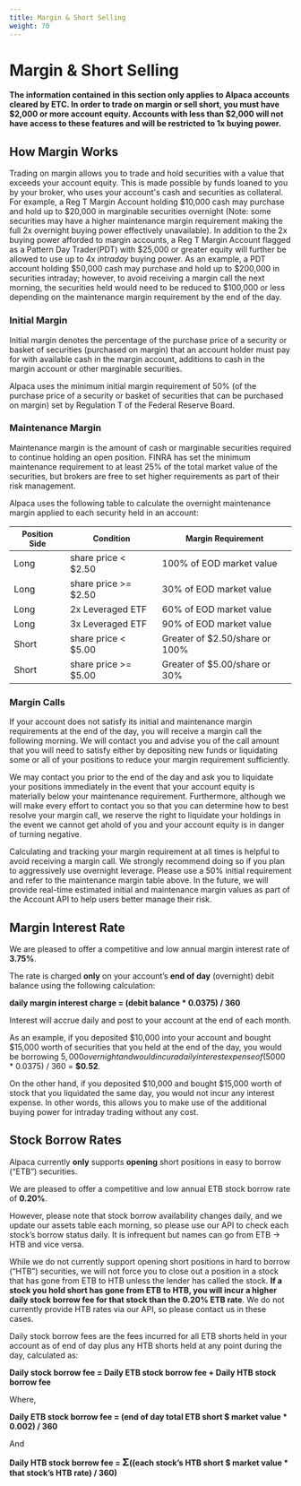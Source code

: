 ```yaml
---
title: Margin & Short Selling
weight: 70
---
```


# Margin & Short Selling

**The information contained in this section only applies to Alpaca accounts cleared by ETC. In order
to trade on margin or sell short, you must have $2,000 or more account equity. Accounts with less than $2,000 will not
have access to these features and will be restricted to 1x buying power.**

## How Margin Works

Trading on margin allows you to trade and hold securities with a value that exceeds your account equity. This is made
possible by funds loaned to you by your broker, who uses your account's cash and securities as collateral.
For example, a Reg T Margin Account holding $10,000 cash may purchase and hold up to $20,000 in marginable securities 
overnight (Note: some securities may have a higher maintenance margin requirement making the full 2x overnight buying power 
effectively unavailable). In addition to the 2x buying power afforded to margin accounts, a Reg T Margin Account 
flagged as a Pattern Day Trader(PDT) with $25,000 or greater equity will further be allowed to use up to 4x *intraday*
buying power. As an example, a PDT account holding $50,000 cash may purchase and hold up to $200,000 in securities
intraday; however, to avoid receiving a margin call the next morning, the securities held would need to be reduced 
to $100,000 or less depending on the maintenance margin requirement by the end of the day.

### Initial Margin
Initial margin denotes the percentage of the purchase price of a security or basket of securities (purchased on margin) 
that an account holder must pay for with available cash in the margin account, additions to cash in the margin account 
or other marginable securities.

Alpaca uses the minimum initial margin requirement of 50% (of the purchase price of a security or basket of securities 
that can be purchased on margin) set by Regulation T of the Federal Reserve Board.

### Maintenance Margin
Maintenance margin is the amount of cash or marginable securities required to continue holding an open position. FINRA 
has set the minimum maintenance requirement to at least 25% of the total market value of the securities, but brokers
are free to set higher requirements as part of their risk management.

Alpaca uses the following table to calculate the overnight maintenance margin applied to each security held in an account:

|<span style="font-size:14px">Position Side</span>|<span style="font-size:14px">Condition</span>|<span style="font-size:14px">Margin Requirement</span>|
|---|---|---|
|Long|share price < $2.50|100% of EOD market value|
|Long|share price >= $2.50|30% of EOD market value|
|Long|2x Leveraged ETF|60% of EOD market value|
|Long|3x Leveraged ETF|90% of EOD market value|
|Short|share price < $5.00|Greater of $2.50/share or 100%|
|Short|share price >= $5.00|Greater of $5.00/share or 30%|

### Margin Calls 
If your account does not satisfy its initial and maintenance margin requirements at the end of
the day, you will receive a margin call the following morning. We will contact you and advise you
of the call amount that you will need to satisfy either by depositing new funds or liquidating
some or all of your positions to reduce your margin requirement sufficiently.

We may contact you prior to the end of the day and ask you to liquidate your positions 
immediately in the event that your account equity is materially below your maintenance requirement.
Furthermore, although we will make every effort to contact you so that you can determine how to best
resolve your margin call, we reserve the right to liquidate your holdings in the event we cannot
get ahold of you and your account equity is in danger of turning negative.


Calculating and tracking your margin requirement at all times is helpful to avoid receiving a
margin call. We strongly recommend doing so if you plan to aggressively use overnight leverage.
Please use a 50% initial requirement and refer to the maintenance margin table above.
In the future, we will provide real-time estimated initial and maintenance margin values as
part of the Account API to help users better manage their risk.


## Margin Interest Rate

We are pleased to offer a competitive and low annual margin interest rate of **3.75%**.

The rate is charged **only** on your account’s **end of day** (overnight) debit balance using the following calculation:

**daily margin interest charge = (debit balance * 0.0375) / 360**

Interest will accrue daily and post to your account at the end of each month.

As an example, if you deposited $10,000 into your account and bought $15,000 worth of securities that you held at 
the end of the day, you would be borrowing $5,000 overnight and would incur a daily interest expense of 
($5000 * 0.0375) / 360 = **$0.52**. 

On the other hand, if you deposited $10,000 and bought $15,000 worth of stock that you liquidated the same day, 
you would not incur any interest expense. In other words, this allows you to make use of the additional buying 
power for intraday trading without any cost.


## Stock Borrow Rates

Alpaca currently **only** supports **opening** short positions in easy to borrow (“ETB”) securities. 

We are pleased to offer a competitive and low annual ETB stock borrow rate of **0.20%**.

However, please note that stock borrow availability changes daily, and we update our assets table each morning, so 
please use our API to check each stock’s borrow status daily. It is infrequent but names can go from ETB → HTB and 
vice versa.

While we do not currently support opening short positions in hard to borrow (“HTB”) securities, we will not 
force you to close out a position in a stock that has gone from ETB to HTB unless the lender has called the stock. 
**If a stock you hold short has gone from ETB to HTB, you will incur a higher daily stock borrow fee for that stock 
than the 0.20% ETB rate**. We do not currently provide HTB rates via our API, so please contact us in these cases.

Daily stock borrow fees are the fees incurred for all ETB shorts held in your account as of end of day plus any 
HTB shorts held at any point during the day, calculated as:

**Daily stock borrow fee = Daily ETB stock borrow fee + Daily HTB stock borrow fee**

Where,

**Daily ETB stock borrow fee = (end of day total ETB short $ market value * 0.002) / 360**

And

**Daily HTB stock borrow fee = <span style="font-size:18px">&#931;</span>((each stock’s HTB short $ market value * that stock’s HTB rate) / 360)**